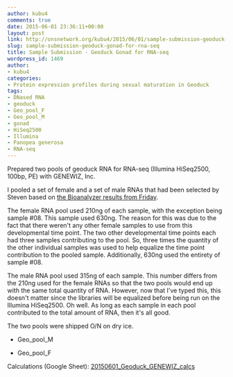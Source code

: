 ```yaml
---
author: kubu4
comments: true
date: 2015-06-01 23:36:11+00:00
layout: post
link: http://onsnetwork.org/kubu4/2015/06/01/sample-submission-geoduck-gonad-for-rna-seq/
slug: sample-submission-geoduck-gonad-for-rna-seq
title: Sample Submission - Geoduck Gonad for RNA-seq
wordpress_id: 1469
author:
- kubu4
categories:
- Protein expression profiles during sexual maturation in Geoduck
tags:
- DNased RNA
- geoduck
- Geo_pool_F
- Geo_pool_M
- gonad
- HiSeq2500
- Illumina
- Panopea generosa
- RNA-seq
---
```


Prepared two pools of geoduck RNA for RNA-seq (Illumina HiSeq2500, 100bp, PE) with GENEWIZ, Inc.

I pooled a set of female and a set of male RNAs that had been selected by Steven based on [the Bioanalyzer results from Friday](http://onsnetwork.org/kubu4/2015/05/28/bioanalyzer-geoduck-gonad-rna-quality-assessment/).

The female RNA pool used 210ng of each sample, with the exception being sample #08. This sample used 630ng. The reason for this was due to the fact that there weren't any other female samples to use from this developmental time point. The two other developmental time points each had three samples contributing to the pool. So, three times the quantity of the other individual samples was used to help equalize the time point contribution to the pooled sample. Additionally, 630ng used the entirety of sample #08.

The male RNA pool used 315ng of each sample. This number differs from the 210ng used for the female RNAs so that the two pools would end up with the same total quantity of RNA. However, now that I've typed this, this doesn't matter since the libraries will be equalized before being run on the Illumina HiSeq2500. Oh well. As long as each sample in each pool contributed to the total amount of RNA, then it's all good.

The two pools were shipped O/N on dry ice.




    
  * Geo_pool_M

    
  * Geo_pool_F



Calculations (Google Sheet): [20150601_Geoduck_GENEWIZ_calcs](https://docs.google.com/spreadsheets/d/1cqVdYkTjzxc0TI2RV7EAxwO9_yqlKrvWSs4EIDC0WdY/edit?usp=sharing)


